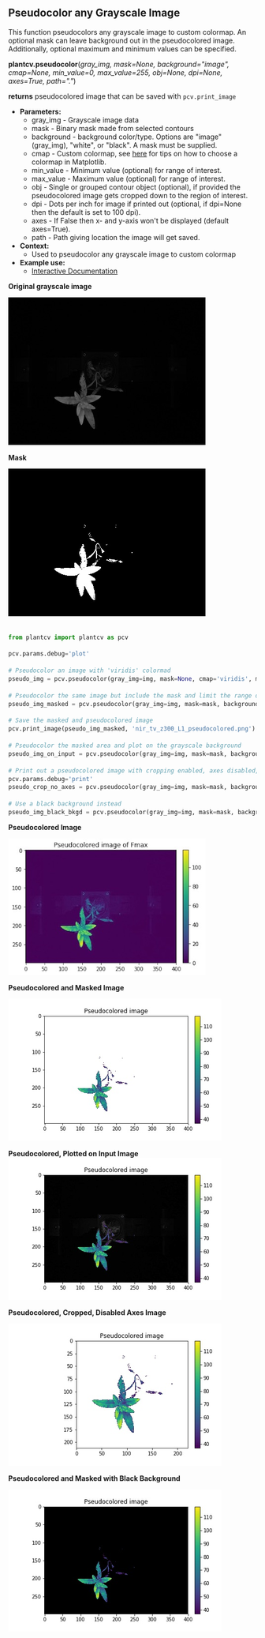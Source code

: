 ## Pseudocolor any Grayscale Image

This function pseudocolors any grayscale image to custom colormap. An optional mask can leave background out in the
pseudocolored image. Additionally, optional maximum and minimum values can be specified.

**plantcv.pseudocolor**(*gray_img, mask=None, background="image", cmap=None, min_value=0, max_value=255, obj=None, dpi=None, axes=True, path="."*)

**returns** pseudocolored image that can be saved with `pcv.print_image`

- **Parameters:**
    - gray_img   - Grayscale image data
    - mask       - Binary mask made from selected contours
    - background - background color/type. Options are "image" (gray_img), "white", or "black". A mask must be supplied.
    - cmap       - Custom colormap, see [here](https://matplotlib.org/tutorials/colors/colormaps.html) for tips on how to choose a colormap in Matplotlib.
    - min_value  - Minimum value (optional) for range of interest.
    - max_value  - Maximum value (optional) for range of interest.
    - obj        - Single or grouped contour object (optional), if provided the pseudocolored image gets cropped down to the region of interest.
    - dpi        - Dots per inch for image if printed out (optional, if dpi=None then the default is set to 100 dpi).
    - axes       - If False then x- and y-axis won't be displayed (default axes=True).
    - path       - Path giving location the image will get saved.
- **Context:**
    - Used to pseudocolor any grayscale image to custom colormap
- **Example use:**
    - [Interactive Documentation](https://mybinder.org/v2/gh/danforthcenter/plantcv-binder.git/master?filepath=notebooks%2FpsII_tutorial.ipynb)

**Original grayscale image**

![Screenshot](img/documentation_images/pseudocolor/original_grayscale.jpg)

**Mask**

![Screenshot](img/documentation_images/pseudocolor/mask.jpg)


```python

from plantcv import plantcv as pcv

pcv.params.debug='plot'

# Pseudocolor an image with 'viridis' colormad
pseudo_img = pcv.pseudocolor(gray_img=img, mask=None, cmap='viridis', min_value=0, max_value=255, path='.')

# Pseudocolor the same image but include the mask and limit the range of values
pseudo_img_masked = pcv.pseudocolor(gray_img=img, mask=mask, background="white", cmap='viridis', min_value=30, max_value=200, path='.')

# Save the masked and pseudocolored image
pcv.print_image(pseudo_img_masked, 'nir_tv_z300_L1_pseudocolored.png')

# Pseudocolor the masked area and plot on the grayscale background
pseudo_img_on_input = pcv.pseudocolor(gray_img=img, mask=mask, background="image", cmap="viridis")

# Print out a pseudocolored image with cropping enabled, axes disabled, and higher dpi value.
pcv.params.debug='print'
pseudo_crop_no_axes = pcv.pseudocolor(gray_img=img, mask=mask, background=="white", obj=obj, cmap='viridis', dpi=200, axes=False)

# Use a black background instead
pseudo_img_black_bkgd = pcv.pseudocolor(gray_img=img, mask=mask, background="black", cmap=cmap)
```


**Pseudocolored Image**

![Screenshot](img/documentation_images/pseudocolor/pseudo_nomask.jpg)

**Pseudocolored and Masked Image**

![Screenshot](img/documentation_images/pseudocolor/pseudo_img.jpg)

**Pseudocolored, Plotted on Input Image**
![Screenshot](img/documentation_images/pseudocolor/pseudo_onimage.jpg)

**Pseudocolored, Cropped, Disabled Axes Image**

![Screenshot](img/documentation_images/pseudocolor/pseudo_cropped.jpg)

**Pseudocolored and Masked with Black Background**

![Screenshot](img/documentation_images/pseudocolor/pseudo_black_bkgd.jpg)
